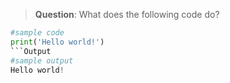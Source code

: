 > **Question**: What does the following code do?

````python
#sample code
print('Hello world!')
```Output
#sample output
Hello world!
````
